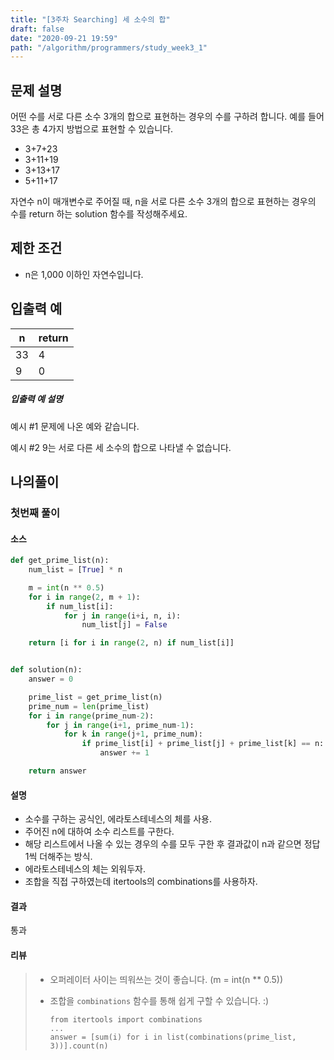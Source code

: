 ```yaml
---
title: "[3주차 Searching] 세 소수의 합"
draft: false
date: "2020-09-21 19:59"
path: "/algorithm/programmers/study_week3_1"
---
```


## 문제 설명

어떤 수를 서로 다른 소수 3개의 합으로 표현하는 경우의 수를 구하려 합니다. 예를 들어 33은 총 4가지 방법으로 표현할 수 있습니다.

- 3+7+23
- 3+11+19
- 3+13+17
- 5+11+17

자연수 n이 매개변수로 주어질 때, n을 서로 다른 소수 3개의 합으로 표현하는 경우의 수를 return 하는 solution 함수를 작성해주세요.

## 제한 조건

- n은 1,000 이하인 자연수입니다.

## 입출력 예

| n    | return |
| ---- | ------ |
| 33   | 4      |
| 9    | 0      |

##### 입출력 예 설명

예시 #1
문제에 나온 예와 같습니다.

예시 #2
9는 서로 다른 세 소수의 합으로 나타낼 수 없습니다.



## 나의풀이

### 첫번째 풀이

#### 소스

```python
def get_prime_list(n):
    num_list = [True] * n

    m = int(n ** 0.5)
    for i in range(2, m + 1):
        if num_list[i]:
            for j in range(i+i, n, i):
                num_list[j] = False

    return [i for i in range(2, n) if num_list[i]]


def solution(n):
    answer = 0

    prime_list = get_prime_list(n)
    prime_num = len(prime_list)
    for i in range(prime_num-2):
        for j in range(i+1, prime_num-1):
            for k in range(j+1, prime_num):
                if prime_list[i] + prime_list[j] + prime_list[k] == n:
                    answer += 1

    return answer
```

#### 설명

- 소수를 구하는 공식인, 에라토스테네스의 체를 사용.
- 주어진 n에 대하여 소수 리스트를 구한다.
- 해당 리스트에서 나올 수 있는 경우의 수를 모두 구한 후 결과값이 n과 같으면 정답 1씩 더해주는 방식.
- 에라토스테네스의 체는 외워두자.
- 조합을 직접 구하였는데 itertools의 combinations를 사용하자.



#### 결과

통과



#### 리뷰

> - 오퍼레이터 사이는 띄워쓰는 것이 좋습니다. (m = int(n ** 0.5))
>
> - 조합을 `combinations` 함수를 통해 쉽게 구할 수 있습니다. :)
>
>   ```
>   from itertools import combinations
>   ...
>   answer = [sum(i) for i in list(combinations(prime_list, 3))].count(n)
>   ```


